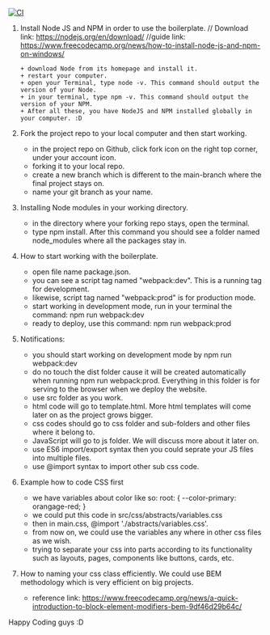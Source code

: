 [![CI](https://github.com/hinnurainen/movie-app-js/actions/workflows/secondmain.yml/badge.svg)](https://github.com/hinnurainen/movie-app-js/actions/workflows/secondmain.yml)

1.  Install Node JS and NPM in order to use the boilerplate. // Download link: https://nodejs.org/en/download/ //guide link: https://www.freecodecamp.org/news/how-to-install-node-js-and-npm-on-windows/

        + download Node from its homepage and install it.
        + restart your computer.
        + open your Terminal, type node -v. This command should output the version of your Node.
        + in your terminal, type npm -v. This command should output the version of your NPM.
        + After all these, you have NodeJS and NPM installed globally in your computer. :D

2.  Fork the project repo to your local computer and then start working.

    - in the project repo on Github, click fork icon on the right top corner, under your account icon.
    - forking it to your local repo.
    - create a new branch which is different to the main-branch where the final project stays on.
    - name your git branch as your name.

3.  Installing Node modules in your working directory.

    - in the directory where your forking repo stays, open the terminal.
    - type npm install. After this command you should see a folder named node_modules where all the packages stay in.

4.  How to start working with the boilerplate.

    - open file name package.json.
    - you can see a script tag named "webpack:dev". This is a running tag for development.
    - likewise, script tag named "webpack:prod" is for production mode.
    - start working in development mode, run in your terminal the command: npm run webpack:dev
    - ready to deploy, use this command: npm run webpack:prod

5.  Notifications:

    - you should start working on development mode by npm run webpack:dev
    - do no touch the dist folder cause it will be created automatically when running npm run webpack:prod. Everything in this folder is for serving to the browser when we deploy the website.
    - use src folder as you work.
    - html code will go to template.html. More html templates will come later on as the project grows bigger.
    - css codes should go to css folder and sub-folders and other files where it belong to.
    - JavaScript will go to js folder. We will discuss more about it later on.
    - use ES6 import/export syntax then you could seprate your JS files into multiple files.
    - use @import syntax to import other sub css code.

6.  Example how to code CSS first

    - we have variables about color like so: root: { --color-primary: orangage-red; }
    - we could put this code in src/css/abstracts/variables.css
    - then in main.css, @import './abstracts/variables.css'.
    - from now on, we could use the variables any where in other css files as we wish.
    - trying to separate your css into parts according to its functionality such as layouts, pages, components like buttons, cards, etc.

7.  How to naming your css class efficiently. We could use BEM methodology which is very efficient on big projects.
    - reference link: https://www.freecodecamp.org/news/a-quick-introduction-to-block-element-modifiers-bem-9df46d29b64c/

Happy Coding guys :D
